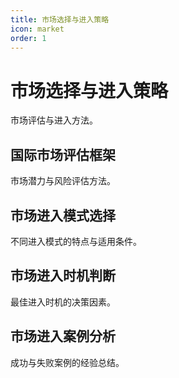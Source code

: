 ```yaml
---
title: 市场选择与进入策略
icon: market
order: 1
---
```


# 市场选择与进入策略

市场评估与进入方法。

## 国际市场评估框架

市场潜力与风险评估方法。

## 市场进入模式选择

不同进入模式的特点与适用条件。

## 市场进入时机判断

最佳进入时机的决策因素。

## 市场进入案例分析

成功与失败案例的经验总结。

